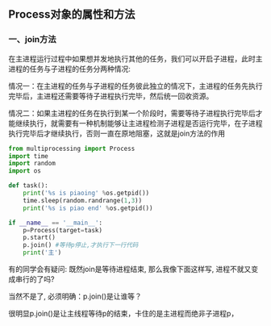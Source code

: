 ## Process对象的属性和方法

### 一、join方法

在主进程运行过程中如果想并发地执行其他的任务，我们可以开启子进程，此时主进程的任务与子进程的任务分两种情况:

情况一：在主进程的任务与子进程的任务彼此独立的情况下，主进程的任务先执行完毕后，主进程还需要等待子进程执行完毕，然后统一回收资源。

情况二：如果主进程的任务在执行到某一个阶段时，需要等待子进程执行完毕后才能继续执行，就需要有一种机制能够让主进程检测子进程是否运行完毕，在子进程执行完毕后才继续执行，否则一直在原地阻塞，这就是join方法的作用

```python
from multiprocessing import Process
import time
import random
import os

def task():
    print('%s is piaoing' %os.getpid())
    time.sleep(random.randrange(1,3))
    print('%s is piao end' %os.getpid())

if __name__ == '__main__':
    p=Process(target=task)
    p.start()
    p.join() #等待p停止,才执行下一行代码
    print('主')
```

有的同学会有疑问: 既然join是等待进程结束, 那么我像下面这样写, 进程不就又变成串行的了吗?

当然不是了, 必须明确：p.join()是让谁等？

很明显p.join()是让主线程等待p的结束，卡住的是主进程而绝非子进程p，
